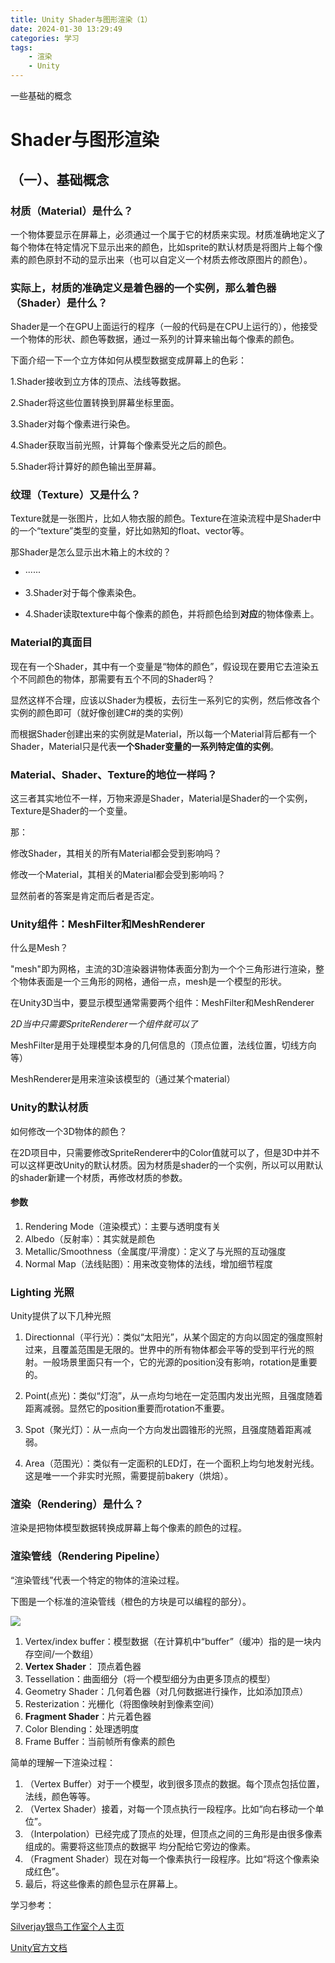 ```yaml
---
title: Unity Shader与图形渲染（1）
date: 2024-01-30 13:29:49
categories: 学习
tags: 
    - 渲染
    - Unity
---
```

一些基础的概念

<!-- more -->

# Shader与图形渲染

## （一）、基础概念

### 材质（Material）是什么？

一个物体要显示在屏幕上，必须通过一个属于它的材质来实现。材质准确地定义了每个物体在特定情况下显示出来的颜色，比如sprite的默认材质是将图片上每个像素的颜色原封不动的显示出来（也可以自定义一个材质去修改原图片的颜色）。

### 实际上，材质的准确定义是着色器的一个实例，那么着色器（Shader）是什么？

Shader是一个在GPU上面运行的程序（一般的代码是在CPU上运行的），他接受一个物体的形状、颜色等数据，通过一系列的计算来输出每个像素的颜色。

下面介绍一下一个立方体如何从模型数据变成屏幕上的色彩：

1.Shader接收到立方体的顶点、法线等数据。

2.Shader将这些位置转换到屏幕坐标里面。

3.Shader对每个像素进行染色。

4.Shader获取当前光照，计算每个像素受光之后的颜色。

5.Shader将计算好的颜色输出至屏幕。

### 纹理（Texture）又是什么？

Texture就是一张图片，比如人物衣服的颜色。Texture在渲染流程中是Shader中的一个“texture”类型的变量，好比如熟知的float、vector等。

那Shader是怎么显示出木箱上的木纹的？

- ······

- 3.Shader对于每个像素染色。
- 4.Shader读取texture中每个像素的颜色，并将颜色给到**对应**的物体像素上。

### Material的真面目

现在有一个Shader，其中有一个变量是“物体的颜色”，假设现在要用它去渲染五个不同颜色的物体，那需要有五个不同的Shader吗？

显然这样不合理，应该以Shader为模板，去衍生一系列它的实例，然后修改各个实例的颜色即可（就好像创建C#的类的实例）

而根据Shader创建出来的实例就是Material，所以每一个Material背后都有一个Shader，Material只是代表**一个Shader变量的一系列特定值的实例**。

### Material、Shader、Texture的地位一样吗？

这三者其实地位不一样，万物来源是Shader，Material是Shader的一个实例，Texture是Shader的一个变量。

那：

修改Shader，其相关的所有Material都会受到影响吗？

修改一个Material，其相关的Material都会受到影响吗？

显然前者的答案是肯定而后者是否定。

### Unity组件：MeshFilter和MeshRenderer

什么是Mesh？

"mesh"即为网格，主流的3D渲染器讲物体表面分割为一个个三角形进行渲染，整个物体表面是一个三角形的网格，通俗一点，mesh是一个模型的形状。

在Unity3D当中，要显示模型通常需要两个组件：MeshFilter和MeshRenderer

*2D当中只需要SpriteRenderer一个组件就可以了*

MeshFilter是用于处理模型本身的几何信息的（顶点位置，法线位置，切线方向等）

MeshRenderer是用来渲染该模型的（通过某个material）

### Unity的默认材质

如何修改一个3D物体的颜色？

在2D项目中，只需要修改SpriteRenderer中的Color值就可以了，但是3D中并不可以这样更改Unity的默认材质。因为材质是shader的一个实例，所以可以用默认的shader新建一个材质，再修改材质的参数。

#### 参数

1. Rendering Mode（渲染模式）：主要与透明度有关
2. Albedo（反射率）：其实就是颜色
3. Metallic/Smoothness（金属度/平滑度）：定义了与光照的互动强度
4. Normal Map（法线贴图）：用来改变物体的法线，增加细节程度

### Lighting 光照

Unity提供了以下几种光照

1. Directionnal（平行光）：类似“太阳光”，从某个固定的方向以固定的强度照射过来，且覆盖范围是无限的。世界中的所有物体都会平等的受到平行光的照射。一般场景里面只有一个，它的光源的position没有影响，rotation是重要的。

2. Point(点光)：类似“灯泡”，从一点均匀地在一定范围内发出光照，且强度随着距离减弱。显然它的position重要而rotation不重要。

3. Spot（聚光灯）：从一点向一个方向发出圆锥形的光照，且强度随着距离减弱。

4. Area（范围光）：类似有一定面积的LED灯，在一个面积上均匀地发射光线。这是唯一一个非实时光照，需要提前bakery（烘焙）。

### 渲染（Rendering）是什么？

渲染是把物体模型数据转换成屏幕上每个像素的颜色的过程。

### 渲染管线（Rendering Pipeline）

“渲染管线”代表一个特定的物体的渲染过程。

下图是一个标准的渲染管线（橙色的方块是可以编程的部分）。

![](./UnityShader与图形渲染（1）_渲染管线示意图.jpg)

1. Vertex/index buffer：模型数据（在计算机中“buffer”（缓冲）指的是一块内存空间/一个数组）
2. **Vertex Shader**： 顶点着色器
3. Tessellation：曲面细分（将一个模型细分为由更多顶点的模型）
4. Geometry Shader：几何着色器（对几何数据进行操作，比如添加顶点）
5. Resterization：光栅化（将图像映射到像素空间）
6. **Fragment Shader**：片元着色器
7. Color Blending：处理透明度
8. Frame Buffer：当前帧所有像素的颜色



简单的理解一下渲染过程：

1.  （Vertex Buffer）对于一个模型，收到很多顶点的数据。每个顶点包括位置，法线，颜色等等。 
2.  （Vertex Shader）接着，对每一个顶点执行一段程序。比如“向右移动一个单位”。
3.  （Interpolation）已经完成了顶点的处理，但顶点之间的三角形是由很多像素组成的。需要将这些顶点的数据平 均分配给它旁边的像素。
4. （Fragment Shader）现在对每一个像素执行一段程序。比如“将这个像素染成红色”。
5. 最后，将这些像素的颜色显示在屏幕上。

学习参考：

[Silverjay银鸟工作室个人主页](https://space.bilibili.com/28471795)

[Unity官方文档](https://docs.unity3d.com/cn/2023.2/Manual/UnityManual.html)

